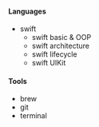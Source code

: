 #### Languages
- swift
	- swift basic & OOP
	- swift architecture
	- swift lifecycle
	- swift UIKit

#### Tools
- brew
- git
- terminal